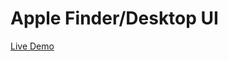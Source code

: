 # Apple Finder/Desktop UI

[Live Demo](https://raw.githack.com/jalasem/finder-clone/master/index.html)

